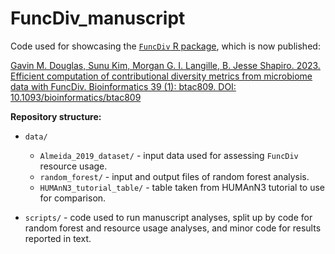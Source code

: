 # FuncDiv_manuscript

Code used for showcasing the [`FuncDiv` R package](https://github.com/gavinmdouglas/FuncDiv), which is now published:
    
[Gavin M. Douglas, Sunu Kim, Morgan G. I. Langille, B. Jesse Shapiro. 2023. Efficient computation of contributional diversity metrics from microbiome data with FuncDiv. Bioinformatics 39 (1): btac809. DOI: 10.1093/bioinformatics/btac809](https://doi.org/10.1093/bioinformatics/btac809)
      
**Repository structure:**
    
* `data/`
  * `Almeida_2019_dataset/` - input data used for assessing `FuncDiv` resource usage.
  * `random_forest/` - input and output files of random forest analysis.
  * `HUMAnN3_tutorial_table/` - table taken from HUMAnN3 tutorial to use for comparison.
  
* `scripts/` - code used to run manuscript analyses, split up by code for random forest and resource usage analyses, and minor code for results reported in text.

